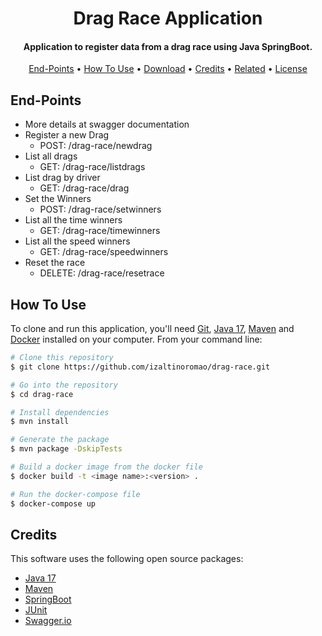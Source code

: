 
<h1 align="center">
  Drag Race Application
  <br>
</h1>

<h4 align="center">Application to register data from a drag race using Java SpringBoot.</h4>

<p align="center">
  
</p>

<p align="center">
  <a href="#key-features">End-Points</a> •
  <a href="#how-to-use">How To Use</a> •
  <a href="#download">Download</a> •
  <a href="#credits">Credits</a> •
  <a href="#related">Related</a> •
  <a href="#license">License</a>
</p>

## End-Points
* More details at swagger documentation
* Register a new Drag
    - POST: /drag-race/newdrag
* List all drags
    - GET: /drag-race/listdrags
* List drag by driver
    - GET: /drag-race/drag
* Set the Winners
    - POST: /drag-race/setwinners
* List all the time winners
    - GET: /drag-race/timewinners
* List all the speed winners
    - GET: /drag-race/speedwinners
* Reset the race
    - DELETE: /drag-race/resetrace


## How To Use

To clone and run this application, you'll need [Git](https://git-scm.com), [Java 17](https://www.oracle.com/java/technologies/javase/jdk17-archive-downloads.html), [Maven](https://maven.apache.org/download.cgi) and [Docker](https://docs.docker.com/desktop/install/windows-install/) installed on your computer. From your command line:

```bash
# Clone this repository
$ git clone https://github.com/izaltinoromao/drag-race.git

# Go into the repository
$ cd drag-race

# Install dependencies
$ mvn install

# Generate the package
$ mvn package -DskipTests

# Build a docker image from the docker file
$ docker build -t <image name>:<version> .

# Run the docker-compose file
$ docker-compose up
```

## Credits

This software uses the following open source packages:

- [Java 17](https://www.oracle.com/java/technologies/javase/jdk17-archive-downloads.html)
- [Maven](https://maven.apache.org/download.cgi)
- [SpringBoot](https://spring.io/)
- [JUnit](https://junit.org/junit5/)
- [Swagger.io](https://swagger.io/)



